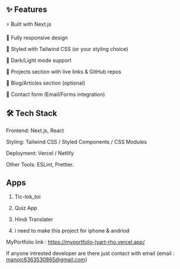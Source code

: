 ## ✨ Features

⚡ Built with Next.js

📱 Fully responsive design

🎨 Styled with Tailwind CSS (or your styling choice)

🌙 Dark/Light mode support

📂 Projects section with live links & GitHub repos

📝 Blog/Articles section (optional)

📧 Contact form (Email/Forms integration)

## 🛠️ Tech Stack

Frontend: Next.js, React

Styling: Tailwind CSS / Styled Components / CSS Modules

Deployment: Vercel / Netlify

Other Tools: ESLint, Prettier.

## Apps

1) Tic-tok_toi

2) Quiz App

3) Hindi Translater

4) i need to make this project for iphone & andriod


MyPortfolio link : https://myportfolio-lyart-rho.vercel.app/


If anyone intrested developer are there just contact with email {email : manojc6363530865@gmail.com}
